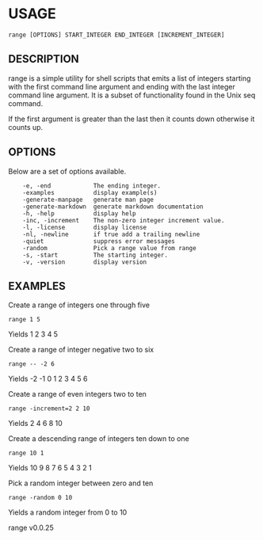 
# USAGE

	range [OPTIONS] START_INTEGER END_INTEGER [INCREMENT_INTEGER]

## DESCRIPTION


range is a simple utility for shell scripts that emits a list of 
integers starting with the first command line argument and 
ending with the last integer command line argument. It is a 
subset of functionality found in the Unix seq command.

If the first argument is greater than the last then it counts 
down otherwise it counts up.


## OPTIONS

Below are a set of options available.

```
    -e, -end            The ending integer.
    -examples           display example(s)
    -generate-manpage   generate man page
    -generate-markdown  generate markdown documentation
    -h, -help           display help
    -inc, -increment    The non-zero integer increment value.
    -l, -license        display license
    -nl, -newline       if true add a trailing newline
    -quiet              suppress error messages
    -random             Pick a range value from range
    -s, -start          The starting integer.
    -v, -version        display version
```


## EXAMPLES


Create a range of integers one through five

	range 1 5

Yields 1 2 3 4 5

Create a range of integer negative two to six

	range -- -2 6

Yields -2 -1 0 1 2 3 4 5 6

Create a range of even integers two to ten

	range -increment=2 2 10

Yields 2 4 6 8 10

Create a descending range of integers ten down to one

	range 10 1

Yields 10 9 8 7 6 5 4 3 2 1


Pick a random integer between zero and ten

	range -random 0 10

Yields a random integer from 0 to 10


range v0.0.25
